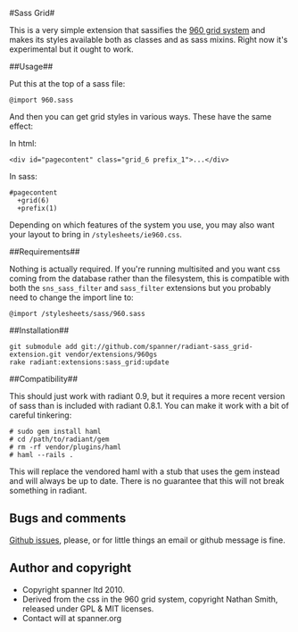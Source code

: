 #Sass Grid#

This is a very simple extension that sassifies the [960 grid system](http://960.gs/) and makes its styles available both as classes and as sass mixins. Right now it's experimental but it ought to work.

##Usage##

Put this at the top of a sass file:

	@import 960.sass

And then you can get grid styles in various ways. These have the same effect:

In html:

	<div id="pagecontent" class="grid_6 prefix_1">...</div>

In sass:

	#pagecontent
	  +grid(6)
	  +prefix(1)
	
Depending on which features of the system you use, you may also want your layout to bring in `/stylesheets/ie960.css`.

##Requirements##

Nothing is actually required. If you're running multisited and you want css coming from the database rather than the filesystem, this is compatible with both the `sns_sass_filter` and `sass_filter` extensions but you probably need to change the import line to:

	@import /stylesheets/sass/960.sass

##Installation##

	git submodule add git://github.com/spanner/radiant-sass_grid-extension.git vendor/extensions/960gs
	rake radiant:extensions:sass_grid:update 

##Compatibility##

This should just work with radiant 0.9, but it requires a more recent version of sass than is included with radiant 0.8.1. You can make it work with a bit of careful tinkering:

	# sudo gem install haml
	# cd /path/to/radiant/gem
	# rm -rf vendor/plugins/haml
	# haml --rails .
	
This will replace the vendored haml with a stub that uses the gem instead and will always be up to date. There is no guarantee that this will not break something in radiant.

## Bugs and comments

[Github issues](http://github.com/spanner/radiant-sass_grid-extension/issues), please, or for little things an email or github message is fine.

## Author and copyright

* Copyright spanner ltd 2010.
* Derived from the css in the 960 grid system, copyright Nathan Smith, released under GPL & MIT licenses.
* Contact will at spanner.org

